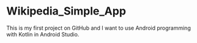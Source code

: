# Wikipedia_Simple_App
This is my first project on GitHub and I want to use Android programming with Kotlin in Android Studio.
